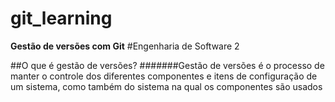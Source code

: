 # git_learning
**Gestão de versões com Git**
#Engenharia de Software 2

##O que é gestão de versões?
#######Gestão de versões é o processo de manter o controle dos diferentes componentes e itens de configuração de um sistema, como também do sistema na qual os componentes são usados
